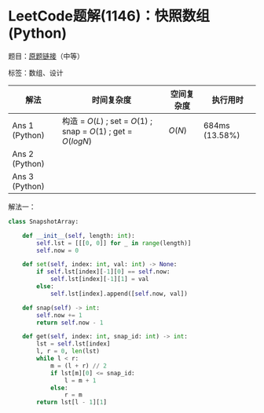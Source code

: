 # LeetCode题解(1146)：快照数组(Python)

题目：[原题链接](https://leetcode-cn.com/problems/snapshot-array/)（中等）

标签：数组、设计

| 解法           | 时间复杂度                                                   | 空间复杂度 | 执行用时       |
| -------------- | ------------------------------------------------------------ | ---------- | -------------- |
| Ans 1 (Python) | 构造 = $O(L)$ ; set = $O(1)$ ; snap = $O(1)$ ; get = $O(logN)$ | $O(N)$     | 684ms (13.58%) |
| Ans 2 (Python) |                                                              |            |                |
| Ans 3 (Python) |                                                              |            |                |

解法一：

```python
class SnapshotArray:

    def __init__(self, length: int):
        self.lst = [[[0, 0]] for _ in range(length)]
        self.now = 0

    def set(self, index: int, val: int) -> None:
        if self.lst[index][-1][0] == self.now:
            self.lst[index][-1][1] = val
        else:
            self.lst[index].append([self.now, val])

    def snap(self) -> int:
        self.now += 1
        return self.now - 1

    def get(self, index: int, snap_id: int) -> int:
        lst = self.lst[index]
        l, r = 0, len(lst)
        while l < r:
            m = (l + r) // 2
            if lst[m][0] <= snap_id:
                l = m + 1
            else:
                r = m
        return lst[l - 1][1]
```

